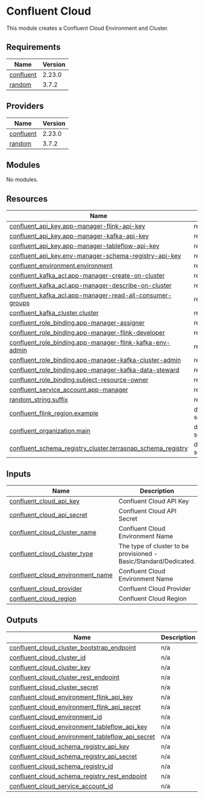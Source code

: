 # Confluent Cloud

This module creates a Confluent Cloud Environment and Cluster.

<!-- BEGIN_TF_DOCS -->
## Requirements

| Name | Version |
|------|---------|
| <a name="requirement_confluent"></a> [confluent](#requirement\_confluent) | 2.23.0 |
| <a name="requirement_random"></a> [random](#requirement\_random) | 3.7.2 |

## Providers

| Name | Version |
|------|---------|
| <a name="provider_confluent"></a> [confluent](#provider\_confluent) | 2.23.0 |
| <a name="provider_random"></a> [random](#provider\_random) | 3.7.2 |

## Modules

No modules.

## Resources

| Name | Type |
|------|------|
| [confluent_api_key.app-manager-flink-api-key](https://registry.terraform.io/providers/confluentinc/confluent/2.23.0/docs/resources/api_key) | resource |
| [confluent_api_key.app-manager-kafka-api-key](https://registry.terraform.io/providers/confluentinc/confluent/2.23.0/docs/resources/api_key) | resource |
| [confluent_api_key.app-manager-tableflow-api-key](https://registry.terraform.io/providers/confluentinc/confluent/2.23.0/docs/resources/api_key) | resource |
| [confluent_api_key.env-manager-schema-registry-api-key](https://registry.terraform.io/providers/confluentinc/confluent/2.23.0/docs/resources/api_key) | resource |
| [confluent_environment.environment](https://registry.terraform.io/providers/confluentinc/confluent/2.23.0/docs/resources/environment) | resource |
| [confluent_kafka_acl.app-manager-create-on-cluster](https://registry.terraform.io/providers/confluentinc/confluent/2.23.0/docs/resources/kafka_acl) | resource |
| [confluent_kafka_acl.app-manager-describe-on-cluster](https://registry.terraform.io/providers/confluentinc/confluent/2.23.0/docs/resources/kafka_acl) | resource |
| [confluent_kafka_acl.app-manager-read-all-consumer-groups](https://registry.terraform.io/providers/confluentinc/confluent/2.23.0/docs/resources/kafka_acl) | resource |
| [confluent_kafka_cluster.cluster](https://registry.terraform.io/providers/confluentinc/confluent/2.23.0/docs/resources/kafka_cluster) | resource |
| [confluent_role_binding.app-manager-assigner](https://registry.terraform.io/providers/confluentinc/confluent/2.23.0/docs/resources/role_binding) | resource |
| [confluent_role_binding.app-manager-flink-developer](https://registry.terraform.io/providers/confluentinc/confluent/2.23.0/docs/resources/role_binding) | resource |
| [confluent_role_binding.app-manager-flink-kafka-env-admin](https://registry.terraform.io/providers/confluentinc/confluent/2.23.0/docs/resources/role_binding) | resource |
| [confluent_role_binding.app-manager-kafka-cluster-admin](https://registry.terraform.io/providers/confluentinc/confluent/2.23.0/docs/resources/role_binding) | resource |
| [confluent_role_binding.app-manager-kafka-data-steward](https://registry.terraform.io/providers/confluentinc/confluent/2.23.0/docs/resources/role_binding) | resource |
| [confluent_role_binding.subject-resource-owner](https://registry.terraform.io/providers/confluentinc/confluent/2.23.0/docs/resources/role_binding) | resource |
| [confluent_service_account.app-manager](https://registry.terraform.io/providers/confluentinc/confluent/2.23.0/docs/resources/service_account) | resource |
| [random_string.suffix](https://registry.terraform.io/providers/hashicorp/random/3.7.2/docs/resources/string) | resource |
| [confluent_flink_region.example](https://registry.terraform.io/providers/confluentinc/confluent/2.23.0/docs/data-sources/flink_region) | data source |
| [confluent_organization.main](https://registry.terraform.io/providers/confluentinc/confluent/2.23.0/docs/data-sources/organization) | data source |
| [confluent_schema_registry_cluster.terrasnap_schema_registry](https://registry.terraform.io/providers/confluentinc/confluent/2.23.0/docs/data-sources/schema_registry_cluster) | data source |

## Inputs

| Name | Description | Type | Default | Required |
|------|-------------|------|---------|:--------:|
| <a name="input_confluent_cloud_api_key"></a> [confluent\_cloud\_api\_key](#input\_confluent\_cloud\_api\_key) | Confluent Cloud API Key | `string` | n/a | yes |
| <a name="input_confluent_cloud_api_secret"></a> [confluent\_cloud\_api\_secret](#input\_confluent\_cloud\_api\_secret) | Confluent Cloud API Secret | `string` | n/a | yes |
| <a name="input_confluent_cloud_cluster_name"></a> [confluent\_cloud\_cluster\_name](#input\_confluent\_cloud\_cluster\_name) | Confluent Cloud Environment Name | `string` | n/a | yes |
| <a name="input_confluent_cloud_cluster_type"></a> [confluent\_cloud\_cluster\_type](#input\_confluent\_cloud\_cluster\_type) | The type of cluster to be provisioned - Basic/Standard/Dedicated. | `string` | n/a | yes |
| <a name="input_confluent_cloud_environment_name"></a> [confluent\_cloud\_environment\_name](#input\_confluent\_cloud\_environment\_name) | Confluent Cloud Environment Name | `string` | n/a | yes |
| <a name="input_confluent_cloud_provider"></a> [confluent\_cloud\_provider](#input\_confluent\_cloud\_provider) | Confluent Cloud Provider | `string` | n/a | yes |
| <a name="input_confluent_cloud_region"></a> [confluent\_cloud\_region](#input\_confluent\_cloud\_region) | Confluent Cloud Region | `string` | n/a | yes |

## Outputs

| Name | Description |
|------|-------------|
| <a name="output_confluent_cloud_cluster_bootstrap_endpoint"></a> [confluent\_cloud\_cluster\_bootstrap\_endpoint](#output\_confluent\_cloud\_cluster\_bootstrap\_endpoint) | n/a |
| <a name="output_confluent_cloud_cluster_id"></a> [confluent\_cloud\_cluster\_id](#output\_confluent\_cloud\_cluster\_id) | n/a |
| <a name="output_confluent_cloud_cluster_key"></a> [confluent\_cloud\_cluster\_key](#output\_confluent\_cloud\_cluster\_key) | n/a |
| <a name="output_confluent_cloud_cluster_rest_endpoint"></a> [confluent\_cloud\_cluster\_rest\_endpoint](#output\_confluent\_cloud\_cluster\_rest\_endpoint) | n/a |
| <a name="output_confluent_cloud_cluster_secret"></a> [confluent\_cloud\_cluster\_secret](#output\_confluent\_cloud\_cluster\_secret) | n/a |
| <a name="output_confluent_cloud_environment_flink_api_key"></a> [confluent\_cloud\_environment\_flink\_api\_key](#output\_confluent\_cloud\_environment\_flink\_api\_key) | n/a |
| <a name="output_confluent_cloud_environment_flink_api_secret"></a> [confluent\_cloud\_environment\_flink\_api\_secret](#output\_confluent\_cloud\_environment\_flink\_api\_secret) | n/a |
| <a name="output_confluent_cloud_environment_id"></a> [confluent\_cloud\_environment\_id](#output\_confluent\_cloud\_environment\_id) | n/a |
| <a name="output_confluent_cloud_environment_tableflow_api_key"></a> [confluent\_cloud\_environment\_tableflow\_api\_key](#output\_confluent\_cloud\_environment\_tableflow\_api\_key) | n/a |
| <a name="output_confluent_cloud_environment_tableflow_api_secret"></a> [confluent\_cloud\_environment\_tableflow\_api\_secret](#output\_confluent\_cloud\_environment\_tableflow\_api\_secret) | n/a |
| <a name="output_confluent_cloud_schema_registry_api_key"></a> [confluent\_cloud\_schema\_registry\_api\_key](#output\_confluent\_cloud\_schema\_registry\_api\_key) | n/a |
| <a name="output_confluent_cloud_schema_registry_api_secret"></a> [confluent\_cloud\_schema\_registry\_api\_secret](#output\_confluent\_cloud\_schema\_registry\_api\_secret) | n/a |
| <a name="output_confluent_cloud_schema_registry_id"></a> [confluent\_cloud\_schema\_registry\_id](#output\_confluent\_cloud\_schema\_registry\_id) | n/a |
| <a name="output_confluent_cloud_schema_registry_rest_endpoint"></a> [confluent\_cloud\_schema\_registry\_rest\_endpoint](#output\_confluent\_cloud\_schema\_registry\_rest\_endpoint) | n/a |
| <a name="output_confluent_cloud_service_account_id"></a> [confluent\_cloud\_service\_account\_id](#output\_confluent\_cloud\_service\_account\_id) | n/a |
<!-- END_TF_DOCS -->
